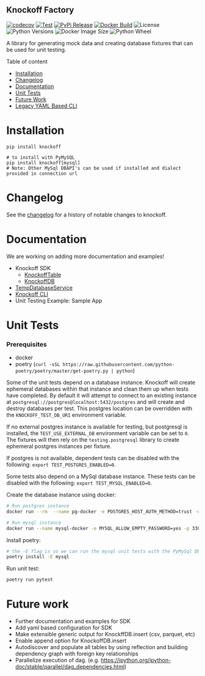 Knockoff Factory
---
[![codecov](https://codecov.io/gh/Nike-Inc/knockoff-factory/branch/master/graph/badge.svg?token=93wOmtZxIk)](https://codecov.io/gh/Nike-Inc/knockoff-factory)
[![Test](https://github.com/Nike-Inc/knockoff-factory/actions/workflows/python-test.yaml/badge.svg)](https://github.com/Nike-Inc/knockoff-factory/actions/workflows/python-test.yaml) 
[![PyPi Release](https://github.com/Nike-Inc/knockoff-factory/actions/workflows/python-build.yaml/badge.svg)](https://github.com/Nike-Inc/knockoff-factory/actions/workflows/python-build.yaml) 
[![Docker Build](https://github.com/Nike-Inc/knockoff-factory/actions/workflows/docker-build.yaml/badge.svg)](https://github.com/Nike-Inc/knockoff-factory/actions/workflows/docker-build.yaml)
![License](https://img.shields.io/pypi/l/knockoff)
![Python Versions](https://img.shields.io/pypi/pyversions/knockoff)
![Docker Image Size](https://img.shields.io/docker/image-size/nikelab222/knockoff-factory/latest)
![Python Wheel](https://img.shields.io/pypi/wheel/knockoff)

A library for generating mock data and creating database fixtures that can be used for unit testing.

Table of content
* [Installation](#installation)
* [Changelog](#changelog)
* [Documentation](#documentation)
* [Unit Tests](#unit-tests)
* [Future Work](#Future-work)
* [Legacy YAML Based CLI](legacy.md)

# <a name="installation"></a> Installation
```shell script
pip install knockoff

# to install with PyMySQL 
pip install knockoff[mysql]
# Note: Other MySql DBAPI's can be used if installed and dialect provided in connection url
```


# <a name="changelog"></a> Changelog

See the [changelog](CHANGELOG.md) for a history of notable changes to knockoff.

# <a name="documentation"></a> Documentation

We are working on adding more documentation and examples!  

* Knockoff SDK
    * [KnockoffTable](notebook/KnockoffTable.ipynb)
    * [KnockoffDB](notebook/KnockoffDB.ipynb)
* [TempDatabaseService](notebook/TempDatabaseService.ipynb)
* [Knockoff CLI](notebook/KnockoffCLI.ipynb)
* Unit Testing Example: Sample App


# <a name="unit-tests"></a> Unit Tests

### Prerequisites
* docker
* poetry (`curl -sSL https://raw.githubusercontent.com/python-poetry/poetry/master/get-poetry.py | python`) 

Some of the unit tests depend on a database instance. Knockoff will create ephemeral databases within that instance and clean
them up when tests have completed. By default it will attempt to connect to an existing
instance at `postgresql://postgres@localhost:5432/postgres` and will
create and destroy databases per test. This postgres location can
be overridden with the `KNOCKOFF_TEST_DB_URI` environment variable.

If no external postgres instance is available for testing, but postgresql is
installed, the `TEST_USE_EXTERNAL_DB` environment variable can be set to `0`.
The fixtures will then rely on the `testing.postgresql` library to create
ephemeral postgres instances per fixture.

If postgres is not available, dependent tests can be disabled with the
following: `export TEST_POSTGRES_ENABLED=0`.

Some tests also depend on a MySql database instance. These tests can be 
disabled with the following: `export TEST_MYSQL_ENABLED=0`.

Create the database instance using docker:
```bash
# Run postgres instance 
docker run --rm  --name pg-docker -e POSTGRES_HOST_AUTH_METHOD=trust -d -p 5432:5432  postgres:11.9

# Run mysql instance
docker run --name mysql-docker -e MYSQL_ALLOW_EMPTY_PASSWORD=yes -p 3306:3306 -d mysql:8.0.26
```

Install poetry:
```bash
# the -E flag is so we can run the mysql unit tests with the PyMySql DBAPI
poetry install -E mysql
```

Run unit test:
```bash
poetry run pytest
```

# <a name="future-work"></a> Future work
* Further documentation and examples for SDK
* Add yaml based configuration for SDK
* Make extensible generic output for KnockffDB.insert (csv, parquet, etc)
* Enable append option for KnockoffDB.insert
* Autodiscover and populate all tables by using reflection and building dependency graph with foreign key relationships
* Parallelize execution of dag. (e.g. https://ipython.org/ipython-doc/stable/parallel/dag_dependencies.html)
